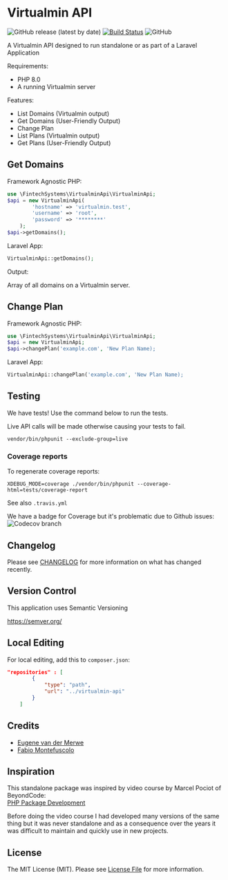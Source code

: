 # Virtualmin API
![GitHub release (latest by date)](https://img.shields.io/github/v/release/fintech-systems/virtualmin-api) [![Build Status](https://app.travis-ci.com/fintech-systems/virtualmin-api.svg?branch=main)](https://app.travis-ci.com/fintech-systems/virtualmin-api) ![GitHub](https://img.shields.io/github/license/fintech-systems/virtualmin-api)

A Virtualmin API designed to run standalone or as part of a Laravel Application

Requirements:

- PHP 8.0
- A running Virtualmin server

Features:

- List Domains (Virtualmin output)
- Get Domains (User-Friendly Output)
- Change Plan
- List Plans (Virtualmin output)
- Get Plans (User-Friendly Output)

## Get Domains

Framework Agnostic PHP:

```php
use \FintechSystems\VirtualminApi\VirtualminApi;
$api = new VirtualminApi(
        'hostname' => 'virtualmin.test',
        'username' => 'root',
        'password' => '********'
    );
$api->getDomains();
```

Laravel App:

```php
VirtualminApi::getDomains();
```

Output:

Array of all domains on a Virtualmin server.

## Change Plan

Framework Agnostic PHP:

```php
use \FintechSystems\VirtualminApi\VirtualminApi;
$api = new VirtualminApi;
$api->changePlan('example.com', 'New Plan Name);
```

Laravel App:

```php
VirtualminApi::changePlan('example.com', 'New Plan Name);
```

## Testing

We have tests! Use the command below to run the tests.

Live API calls will be made otherwise causing your tests to fail.

`vendor/bin/phpunit --exclude-group=live`

### Coverage reports

To regenerate coverage reports:

`XDEBUG_MODE=coverage ./vendor/bin/phpunit --coverage-html=tests/coverage-report`

See also `.travis.yml`

We have a badge for Coverage but it's problematic due to Github issues:<br>
![Codecov branch](https://img.shields.io/codecov/c/github/fintech-systems/virtualmin-api/main) 

## Changelog

Please see [CHANGELOG](CHANGELOG.md) for more information on what has changed recently.

## Version Control

This application uses Semantic Versioning

https://semver.org/

## Local Editing

For local editing, add this to `composer.json`:

```json
"repositories" : [
        {
            "type": "path",
            "url": "../virtualmin-api"
        }
    ]
```
## Credits

- [Eugene van der Merwe](https://github.com/eugenevdm)
- [Fabio Montefuscolo](https://github.com/fabiomontefuscolo)

## Inspiration

This standalone package was inspired by video course by Marcel Pociot of BeyondCode:<br>
[PHP Package Development](https://beyondco.de/video-courses/php-package-development)

Before doing the video course I had developed many versions of the same thing but it was never standalone and as a consequence over the years it was difficult to maintain and quickly use in new projects.

## License

The MIT License (MIT). Please see [License File](LICENSE.md) for more information.